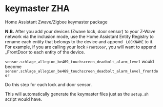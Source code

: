 # keymaster ZHA
Home Assistant Zwave/Zigbee keymaster package

**N.B.**  After you add your devices (Zwave lock, door sensor) to your Z-Wave network via the inclusion mode, use the Home Assistant Entity Registry to rename each entity that belongs to the device and append `_LOCKNAME` to it.  For example, if you are calling your lock `FrontDoor`, you will want to append _FrontDoor to each entity of the device.

`sensor.schlage_allegion_be469_touchscreen_deadbolt_alarm_level` 
would become 
`sensor.schlage_allegion_be469_touchscreen_deadbolt_alarm_level_frontdoor`

Do this step for each lock and door sensor.

This will automatically generate the keymaster files just as the `setup.sh` script would have.

